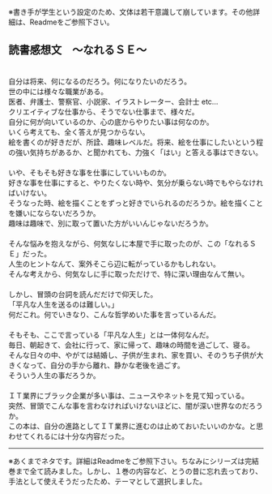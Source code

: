※書き手が学生という設定のため、文体は若干意識して崩しています。その他詳細は、Readmeをご参照下さい。

## 読書感想文　～なれるＳＥ～
　  
自分は将来、何になるのだろう。何になりたいのだろう。  
世の中には様々な職業がある。  
医者、弁護士、警察官、小説家、イラストレーター、会計士 etc...  
クリエイティブな仕事から、そうでない仕事まで、様々だ。  
自分に何が向いているのか、心の底からやりたい事は何なのか。  
いくら考えても、全く答えが見つからない。  
絵を書くのが好きだが、所詮、趣味レベルだ。将来、絵を仕事にしたいという程の強い気持ちがあるか、と聞かれても、力強く「はい」と答える事はできない。  
　  
いや、そもそも好きな事を仕事にしていいものか。  
好きな事を仕事にすると、やりたくない時や、気分が乗らない時でもやらなければいけない。  
そうなった時、絵を描くことをずっと好きでいられるのだろうか。絵を描くことを嫌いにならないだろうか。  
趣味は趣味で、別に取って置いた方がいいんじゃないだろうか。  
　  
そんな悩みを抱えながら、何気なしに本屋で手に取ったのが、この「なれるＳＥ」だった。  
人生のヒントなんて、案外そこら辺に転がっているかもしれない。  
そんな考えから、何気なしに手に取っただけで、特に深い理由なんて無い。  
　  
しかし、冒頭の台詞を読んだだけで仰天した。  
「平凡な人生を送るのは難しい。」  
何だこれ。何でいきなり、こんな哲学めいた事を言っているんだ。  
　  
そもそも、ここで言っている「平凡な人生」とは一体何なんだ。  
毎日、朝起きて、会社に行って、家に帰って、趣味の時間を過ごして、寝る。  
そんな日々の中、やがては結婚し、子供が生まれ、家を買い、そのうち子供が大きくなって、自分の手から離れ、静かな老後を過ごす。  
そういう人生の事だろうか。  
　  
ＩＴ業界にブラック企業が多い事は、ニュースやネットを見て知っている。  
突然、冒頭でこんな事を言わなければいけないほどに、闇が深い世界なのだろうか。  
この本は、自分の進路としてＩＴ業界に進むのは止めておいたいいのかな。と思わせてくれるには十分な内容だった。　  

***
※あくまでネタです。詳細はReadmeをご参照下さい。ちなみにシリーズは完結巻まで全て読みました。しかし、１巻の内容など、とうの昔に忘れ去っており、手法として使えそうだったため、テーマとして選択しました。
